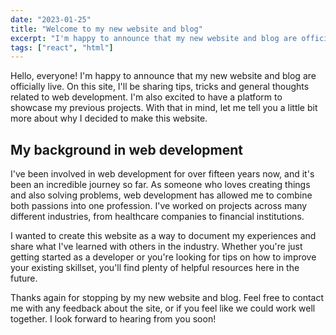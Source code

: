 ```yaml
---
date: "2023-01-25"
title: "Welcome to my new website and blog"
excerpt: "I'm happy to announce that my new website and blog are officially live. On this site, I'll be sharing tips, tricks and general thoughts related to web development. I'm also excited to have a platform to showcase my previous projects."
tags: ["react", "html"]
---
```


Hello, everyone! I'm happy to announce that my new website and blog are officially live. On this site, I'll be sharing tips, tricks and general thoughts related to web development. I'm also excited to have a platform to showcase my previous projects. With that in mind, let me tell you a little bit more about why I decided to make this website.

## My background in web development

I've been involved in web development for over fifteen years now, and it's been an incredible journey so far. As someone who loves creating things and also solving problems, web development has allowed me to combine both passions into one profession. I've worked on projects across many different industries, from healthcare companies to financial institutions.

I wanted to create this website as a way to document my experiences and share what I've learned with others in the industry. Whether you're just getting started as a developer or you're looking for tips on how to improve your existing skillset, you'll find plenty of helpful resources here in the future.

Thanks again for stopping by my new website and blog. Feel free to contact me with any feedback about the site, or if you feel like we could work well together. I look forward to hearing from you soon!
